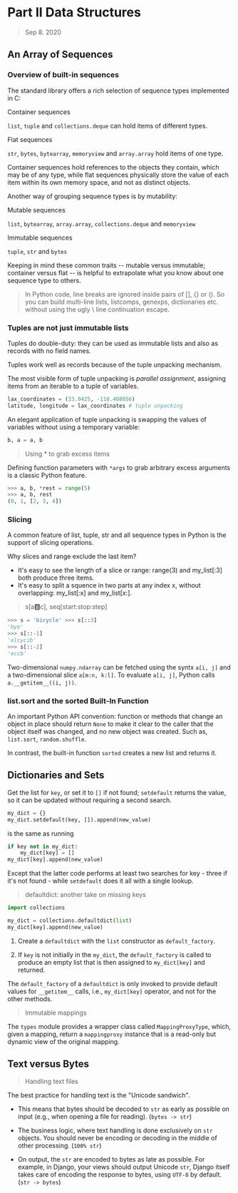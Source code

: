 
# Part II Data Structures

> Sep 8. 2020

## An Array of Sequences

### Overview of built-in sequences

The standard library offers a rich selection of sequence types implemented in C:

Container sequences

`list`, `tuple` and `collections.deque` can hold items of different types.

Flat sequences

`str`, `bytes`, `bytearray`, `memoryview` and `array.array` hold items of one type.

Container sequences hold references to the objects they contain, which may be of any type, while flat sequences physically store the value of each item within its own memory space, and not as distinct objects.

Another way of grouping sequence types is by mutability:

Mutable sequences

`list`, `bytearray`, `array.array`, `collections.deque` and `memoryview`

Immutable sequences

`tuple`, `str` and `bytes`


Keeping in mind these common traits -- mutable versus immutable; container versus flat -- is helpful to extrapolate what you know about one sequence type to others.

> In Python code, line breaks are ignored inside pairs of [], {} or (). So you can build multi-line lists, listcomps, genexps, dictionaries etc. without using the ugly \ line continuation escape.



### Tuples are not just immutable lists

Tuples do double-duty: they can be used as immutable lists and also as records with no field names.

Tuples work well as records because of the tuple unpacking mechanism.

The most visible form of tuple unpacking is _parallel assignment_, assigning items from an iterable to a tuple of variables.

```python
lax_coordinates = (33.9425, -118.408056)
latitude, longitude = lax_coordinates # tuple unpacking
```

An elegant application of tuple unpacking is swapping the values of variables without using a temporary variable:

```python
b, a = a, b
```

> Using * to grab excess items

Defining function parameters with `*args` to grab arbitrary excess arguments is a classic Python feature.

```python
>>> a, b, *rest = range(5)
>>> a, b, rest
(0, 1, [2, 3, 4])
```

### Slicing

A common feature of list, tuple, str and all sequence types in Python is the support of slicing operations.

Why slices and range exclude the last item?

- It's easy to see the length of a slice or range: range(3) and my_list[:3] both produce three items.
- It's easy to split a squence in two parts at any index x, without overlapping: my_list[:x] and my_list[x:].

> s[a:b:c], seq[start:stop:step]

```python
>>> s = 'bicycle' >>> s[::3]
'bye'
>>> s[::-1] 
'elcycib'
>>> s[::-2] 
'eccb'
```

Two-dimensional `numpy.ndarray` can be fetched using the syntx `a[i, j]` and a two-dimensional slice `a[m:n, k:l]`. To evaluate `a[i, j]`, Python calls `a.__getitem__((i, j))`.


### list.sort and the sorted Built-In Function

An important Python API convention: function or methods that change an object in place should return `None` to make it clear to the caller that the object itself was changed, and no new object was created. Such as, `list.sort`, `random.shuffle`.

In contrast, the built-in function `sorted` creates a new list and returns it.


## Dictionaries and Sets

Get the list for `key`, or set it to `[]` if not found; `setdefault` returns the value, so it can be updated without requiring a second search.

```python
my_dict = {}
my_dict.setdefault(key, []).append(new_value)
```

is the same as running

```python
if key not in my_dict: 
	my_dict[key] = []
my_dict[key].append(new_value)
```

Except that the latter code performs at least two searches for key - three if it's not found - while `setdefault` does it all with a single lookup.

> defaultdict: another take on missing keys

```python
import collections

my_dict = collections.defaultdict(list)
my_dict[key].append(new_value)
```

1. Create a `defaultdict` with the `list` constructor as `default_factory`.

2. If `key` is not initially in the `my_dict`, the `default_factory` is called to produce an empty list that is then assigned to `my_dict[key]` and returned.

The `default_factory` of a `defaultdict` is only invoked to provide default values for `__getitem__` calls, i.e., `my_dict[key]` operator, and not for the other methods.

> Immutable mappings

The `types` module provides a wrapper class called `MappingProxyType`, which, given a mapping, return a `mappingproxy` instance that is a read-only but dynamic view of the original mapping.


## Text versus Bytes

> Handling text files

The best practice for handling text is the "Unicode sandwich". 

- This means that bytes should be decoded to `str` as early as possible on input (e.g., when opening a file for reading). (`bytes -> str`)

- The business logic, where text handling is done exclusively on `str` objects. You should never be encoding or decoding in the middle of other processing. (`100% str`)

- On output, the `str` are encoded to bytes as late as possible. For example, in Django, your views should output Unicode `str`, Django itself takes care of encoding the response to bytes, using `UTF-8` by default. (`str -> bytes`)
